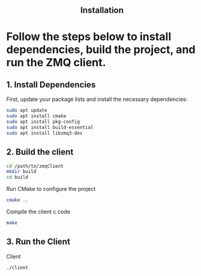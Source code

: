 <!-- PROJECT LOGO -->
<br />
<p align="center">
  <h2 align="center">Installation</h3>
</p>

# Follow the steps below to install dependencies, build the project, and run the ZMQ client.

## 1. Install Dependencies

First, update your package lists and install the necessary dependencies:

```sh
sudo apt update
sudo apt install cmake
sudo apt install pkg-config
sudo apt install build-essential
sudo apt install libzmq3-dev
```

## 2. Build the client
```sh
cd /path/to/zmqClient
mkdir build
cd build
```
Run CMake to configure the project
```sh
cmake ..
```
Compile the client c code
```sh
make
```

## 3. Run the Client

Client
```sh
./client
```
